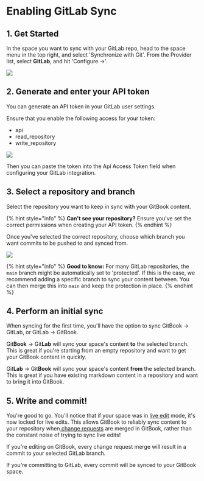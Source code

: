 # Enabling GitLab Sync

## 1. Get Started

In the space you want to sync with your GitLab repo, head to the space menu in the top right, and select 'Synchronize with Git'. From the Provider list, select **GitLab**, and hit 'Configure ->'.

![](<../../.gitbook/assets/Git Sync – GitLab.png>)

## 2. Generate and enter your API token

You can generate an API token in your GitLab user settings.

Ensure that you enable the following access for your token:

* api
* read\_repository
* write\_repository

![](<../../.gitbook/assets/Git Sync – GitLab Config.png>)

Then you can paste the token into the Api Access Token field when configuring your GitLab integration.

## 3. Select a repository and branch

Select the repository you want to keep in sync with your GitBook content.

{% hint style="info" %}
**Can't see your repository?** Ensure you've set the correct permissions when creating your API token.
{% endhint %}

Once you've selected the correct repository, choose which branch you want commits to be pushed to and synced from.

![](<../../.gitbook/assets/Git Sync – GitLab Filled.png>)

{% hint style="info" %}
**Good to know:** For many GitLab repositories, the `main` branch might be automatically set to 'protected'. If this is the case, we recommend adding a specific branch to sync your content between. You can then merge this into `main` and keep the protection in place.
{% endhint %}

## 4. Perform an initial sync

When syncing for the first time, you'll have the option to sync GitBook -> GitLab, or GitLab -> GitBook.

Git**Book** -> Git**Lab** will sync your space's content **to** the selected branch. This is great if you're starting from an empty repository and want to get your GitBook content in quickly.

Git**Lab** -> Git**Book** will sync your space's content **from** the selected branch. This is great if you have existing markdown content in a repository and want to bring it into GitBook.

## 5. Write and commit!

You're good to go. You'll notice that if your space was in [live edit](../../editing-content/live-edits.md) mode, it's now locked for live edits. This allows GitBook to reliably sync content to your repository when[ change requests](../../editing-content/change-requests.md) are merged in GitBook, rather than the constant noise of trying to sync live edits!

If you're editing on GitBook, every change request merge will result in a commit to your selected GitLab branch.

If you're committing to GitLab, every commit will be synced to your GitBook space.
